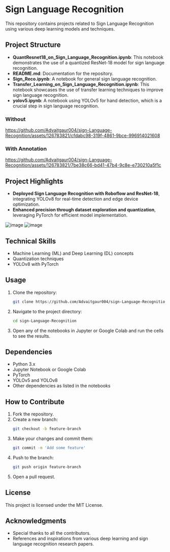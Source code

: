 # Sign Language Recognition

This repository contains projects related to Sign Language Recognition using various deep learning models and techniques.

## Project Structure

- **QuantResnet18_on_Sign_Language_Recognition.ipynb**: This notebook demonstrates the use of a quantized ResNet-18 model for sign language recognition.
- **README.md**: Documentation for the repository.
- **Sign_Reco.ipynb**: A notebook for general sign language recognition.
- **Transfer_Learning_on_Sign_Language_Recognition.ipynb**: This notebook showcases the use of transfer learning techniques to improve sign language recognition.
- **yolov5.ipynb**: A notebook using YOLOv5 for hand detection, which is a crucial step in sign language recognition.

### Without 
https://github.com/Advaitgaur004/sign-Language-Recognition/assets/126783821/cfdabc98-319f-4861-9bce-996914021608

### With Annotation
https://github.com/Advaitgaur004/sign-Language-Recognition/assets/126783821/7be38c66-bd41-47b4-9c8e-e730210a5f1c



## Project Highlights

- **Deployed Sign Language Recognition with Roboflow and ResNet-18**, integrating YOLOv8 for real-time detection and edge device optimization.
- **Enhanced precision through dataset exploration and quantization**, leveraging PyTorch for efficient model implementation.

![image](https://github.com/Advaitgaur004/sign-Language-Recognition/assets/126783821/6b86ea8b-e716-4f23-96de-7cb5a6aa644d)
![image](https://github.com/Advaitgaur004/sign-Language-Recognition/assets/126783821/a1583099-93bf-480b-8561-d0e62695d363)

## Technical Skills

- Machine Learning (ML) and Deep Learning (DL) concepts
- Quantization techniques
- YOLOv8 with PyTorch

## Usage

1. Clone the repository:
    ```sh
    git clone https://github.com/Advaitgaur004/sign-Language-Recognition.git
    ```
2. Navigate to the project directory:
    ```sh
    cd sign-Language-Recognition
    ```
3. Open any of the notebooks in Jupyter or Google Colab and run the cells to see the results.

## Dependencies

- Python 3.x
- Jupyter Notebook or Google Colab
- PyTorch
- YOLOv5 and YOLOv8
- Other dependencies as listed in the notebooks

## How to Contribute

1. Fork the repository.
2. Create a new branch:
    ```sh
    git checkout -b feature-branch
    ```
3. Make your changes and commit them:
    ```sh
    git commit -m 'Add some feature'
    ```
4. Push to the branch:
    ```sh
    git push origin feature-branch
    ```
5. Open a pull request.

## License

This project is licensed under the MIT License.

## Acknowledgments

- Special thanks to all the contributors.
- References and inspirations from various deep learning and sign language recognition research papers.

